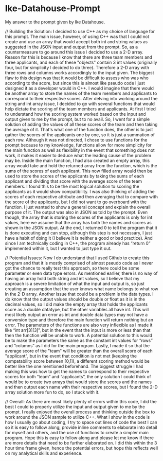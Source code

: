 # Ike-Datahouse-Prompt
My answer to the prompt given by Ike Datahouse.

// Building the Solution:
I decided to use C++ as my choice of language for this prompt. The main issue, however, of using C++ was that I could not create and use an array that would accept both int and string values as suggested in the JSON input and output from the prompt. So, as a countermeasure to go around this issue I decided to use a 2-D array. Reason for this is because I know that there are three team members and three applicants, and each of these "objects" contain 3 int values (originally four, but for simplicity I decided to do three). Therefore a 2-D array with three rows and columns works accordingly to the input given. The biggest flaw to this design was that it would be difficult to assess who was who according to the score, but since this is almost like pseudo code I just designed it as a developer would in C++. I would imagine that there would be another array to store the names of the team members and applicants to correspond to their respective scores. After delving into working around the string and int array issue, I decided to go with several functions that would help dictate the scoring of the team members and applicants. At first I tried to understand how the scoring system worked based on the input and output given to me by the prompt, but to no avail. So, I went for a simple solution of adding the values of all these scores of the team and then taking the average of it. That's what one of the function does, the other is to just gather the scores of the applicants one by one, so it is just a summation of each row. Although it was not directed, I chose to use functions for the prompt because to my knowledge, functions allow for more simplicity for the main function as well as flexibility in the event that something does not work, it makes it easier to deduce what the leading cause of the problem may be. Inside the main function, I had also created an empty array, this array would take and hold the returned array from the function, which is the sums of the scores of each applicant. This now filled array would then be used to store the scores of the applicants by taking the sums of each applicant and dividing that score with the average score of the team members. I found this to be the most logical solution to scoring the applicants as it would show compatibility. I was also thinking of adding the scores of each respective attribute and then averaging that to compare with the score of the applicants, but I did not want to go overboard with the function. I just wanted to show a general concept and explain the overall purpose of it. The output was also in JSON as told by the prompt. Even though, the array that is storing the scores of the applicants is only for int values, here we assume that the array has both the names and scores as shown in the JSON output. At the end, I returned 0 to tell the program that it is done executing and can stop, although this step is not necessary, I just have a habit of doing it (I believe it is neither a good or bad practice). And since I am technically coding in C++, the program already has “return 0” implemented within it, but I wanted to just type it out. 

// Potential Issues:
Now I do understand that I used Github to create this program and that it is mostly comprised of almost pseudo code as I never got the chance to really test this approach, so there could be some parameter or even data type errors. As mentioned earlier, there is no way of having an array hold both string and int values, so I believe that my approach is a severe limitation of what the input and output is, so just creating an assumption that the user knows what name belongs to what row in the 2-D array. Another issue that could be a problem is the data types. I do know that the output values should be double or float as it is in the decimal values, so I did make the empty array that holds the applicants score as a double datatype, but the other variables all have int. This will most likely output an error as int and double data types may not have a conversion type and therefore the main function will return nothing but an error. The parameters of the functions are also very inflexible as I made it like “int arr[3][3]”, but in the event that the input is more or less than that then the function will be unable to work. A potential solution to this would be to make the parameters the same as the constant int values for “rows” and “columns” as I did for the main program. Lastly, I made it so that the average score of the "team" will be greater than the overall score of each "applicant", but in the event that condition is not met (keeping the compatability score between [0,1]), a different scoring method would be better like the one mentioned beforehand. The biggest struggle I had making this was how to get the names to correspond to their respective scores for both “team” and “applicants”, the only solution I could think of would be to create two arrays that would store the scores and the names and then output each name with their respective scores, but I found the 2-D array solution more fun to do, so I stuck with it. 

// Overall:
As there are most likely plenty of errors within this code, I did the best I could to properly utilize the input and output given to me by the prompt. I really enjoyed the overall process and thinking outside the box to work around the JSON sample to utilize C++. What I show in the code is how I usually go about coding, I try to space out lines of code the best I can so it is easy to follow along, provide inline comments to elaborate into detail for myself and others, and the use of functions to create a simpler main program. Hope this is easy to follow along and please let me know if there are more details that need to be further elaborated on. I did this within the 3 hour time frame given, hence the potential errors, but hope this reflects well on my analytical skills and experience. 
